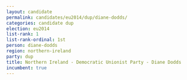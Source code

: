 ```yaml
---
layout: candidate
permalink: candidates/eu2014/dup/diane-dodds/
categories: candidate dup
election: eu2014
list-rank: 1
list-rank-ordinal: 1st
person: diane-dodds
region: northern-ireland
party: dup
title: Northern Ireland - Democratic Unionist Party - Diane Dodds
incumbent: true
---
```

